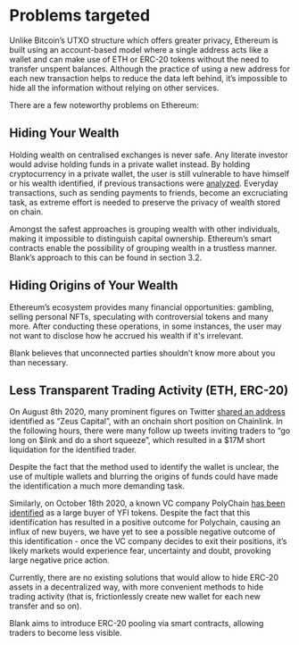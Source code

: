 # Problems targeted

Unlike Bitcoin’s UTXO structure which offers greater privacy, Ethereum is built using an account-based model where a single address acts like a wallet and can make use of ETH or ERC-20 tokens without the need to transfer unspent balances. Although the practice of using a new address for each new transaction helps to reduce the data left behind, it’s impossible to hide all the information without relying on other services.

There are a few noteworthy problems on Ethereum:

## Hiding Your Wealth

Holding wealth on centralised exchanges is never safe. Any literate investor would advise holding funds in a private wallet instead. By holding cryptocurrency in a private wallet, the user is still vulnerable to have himself or his wealth identified, if previous transactions were [analyzed](https://www.coindesk.com/coinbase-analytics-blockchain-analysis-crypto-government). Everyday transactions, such as sending payments to friends, become an excruciating task, as extreme effort is needed to preserve the privacy of wealth stored on chain. 

Amongst the safest approaches is grouping wealth with other individuals, making it impossible to distinguish capital ownership. Ethereum’s smart contracts enable the possibility of grouping wealth in a trustless manner. Blank’s approach to this can be found in section 3.2.

## Hiding Origins of Your Wealth

Ethereum’s ecosystem provides many financial opportunities: gambling, selling personal NFTs, speculating with controversial tokens and many more. After conducting these operations, in some instances, the user may not want to disclose how he accrued his wealth if it's irrelevant. 

Blank believes that unconnected parties shouldn’t know more about you than necessary. 

## Less Transparent Trading Activity (ETH, ERC-20)

On August 8th 2020, many prominent figures on Twitter [shared an address](https://twitter.com/HsakaTrades/status/1292175410550038529) identified as “Zeus Capital”, with an onchain short position on Chainlink. In the following hours, there were many follow up tweets inviting traders to “go long on $link and do a short squeeze”, which resulted in a $17M short liquidation for the identified trader. 

Despite the fact that the method used to identify the wallet is unclear, the use of multiple wallets and blurring the origins of funds could have made the identification a much more demanding task.

Similarly, on October 18th 2020, a known VC company PolyChain [has been identified](https://twitter.com/dcarmitage/status/1325942216108470272) as a large buyer of YFI tokens. Despite the fact that this identification has resulted in a positive outcome for Polychain, causing an influx of new buyers, we have yet to see a possible negative outcome of this identification - once the VC company decides to exit their positions, it’s likely markets would experience fear, uncertainty and doubt, provoking large negative price action.

Currently, there are no existing solutions that would allow to hide ERC-20 assets in a decentralized way, with more convenient methods to hide trading activity (that is, frictionlessly create new wallet for each new transfer and so on).


Blank aims to introduce ERC-20 pooling via smart contracts, allowing traders to become less visible. 
